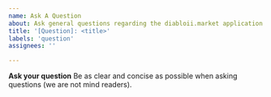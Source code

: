 ```yaml
---
name: Ask A Question
about: Ask general questions regarding the diabloii.market application
title: '[Question]: <title>'
labels: 'question'
assignees: ''

---
```

  
**Ask your question**
Be as clear and concise as possible when asking questions (we are not mind readers).
